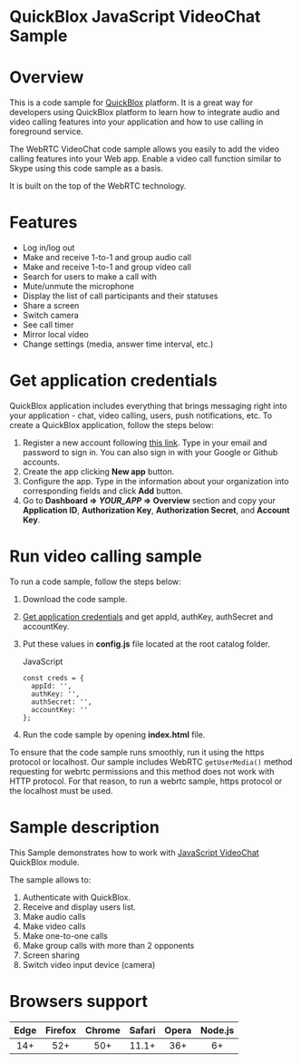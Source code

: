 # QuickBlox JavaScript VideoChat Sample

# Overview

This is a code sample for [QuickBlox](http://quickblox.com/) platform.
It is a great way for developers using QuickBlox platform to learn how to integrate audio and video calling features into your application and how to use calling in foreground service.

The WebRTC VideoChat code sample allows you easily to add the video calling features into your Web app. Enable a video call function similar to Skype using this code sample as a basis.

It is built on the top of the WebRTC technology.

# Features
* Log in/log out
* Make and receive 1-to-1 and group audio call
* Make and receive 1-to-1 and group video call
* Search for users to make a call with
* Mute/unmute the microphone
* Display the list of call participants and their statuses
* Share a screen
* Switch camera
* See call timer
* Mirror local video
* Change settings (media, answer time interval, etc.)

# Get application credentials
[](#get-application-credentials)

QuickBlox application includes everything that brings messaging right
into your application - chat, video calling, users, push notifications,
etc. To create a QuickBlox application, follow the steps below:

1.  Register a new account following [this
    link](https://admin.quickblox.com/signup). Type in your email and
    password to sign in. You can also sign in with your Google or Github
    accounts.
2.  Create the app clicking **New app** button.
3.  Configure the app. Type in the information about your organization
    into corresponding fields and click **Add** button.
4.  Go to **Dashboard =\> *YOUR\_APP* =\> Overview** section and copy
    your **Application ID**, **Authorization Key**, **Authorization
    Secret**, and **Account Key**.
    
    
# Run video calling sample
[](#video-chat-sample)

To run a code sample, follow the steps below:

1.  Download the code sample.
2.  [Get application credentials](#get-application-credentials) and get appId, authKey, authSecret and accountKey.
               
3.  Put these values in **config.js** file located at the root catalog
    folder.

    JavaScript
    
        const creds = {
          appId: '',
          authKey: '',
          authSecret: '',
          accountKey: ''
        };

4.  Run the code sample by opening **index.html** file.

To ensure that the code sample runs smoothly, run it using the https
protocol or localhost. Our sample includes WebRTC
`getUserMedia()` method requesting for webrtc permissions and this method
does not work with HTTP protocol. For that reason, to run a webrtc
sample, https protocol or the localhost must be used.

# Sample description

This Sample demonstrates how to work with [JavaScript VideoChat](https://quickblox.com/developers/Sample-webrtc-web) QuickBlox module.

The sample allows to:

1. Authenticate with QuickBlox.
2. Receive and display users list.
3. Make audio calls
4. Make video calls
5. Make one-to-one calls
6. Make group calls with more than 2 opponents
7. Screen sharing
8. Switch video input device (camera) 

# Browsers support

| Edge   | Firefox | Chrome | Safari | Opera | Node.js |
|:----:|:-------:|:------:|:------:|:-----:|:-------:|
| 14+  |  52+    | 50+    |  11.1+  |  36+  |    6+   |

